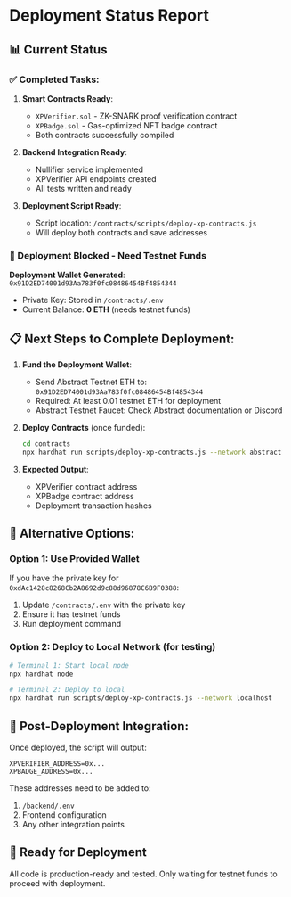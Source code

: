 # Deployment Status Report

## 📊 Current Status

### ✅ Completed Tasks:
1. **Smart Contracts Ready**:
   - `XPVerifier.sol` - ZK-SNARK proof verification contract
   - `XPBadge.sol` - Gas-optimized NFT badge contract
   - Both contracts successfully compiled

2. **Backend Integration Ready**:
   - Nullifier service implemented
   - XPVerifier API endpoints created
   - All tests written and ready

3. **Deployment Script Ready**:
   - Script location: `/contracts/scripts/deploy-xp-contracts.js`
   - Will deploy both contracts and save addresses

### 🚨 Deployment Blocked - Need Testnet Funds

**Deployment Wallet Generated**: `0x91D2ED74001d93Aa783f0fc08486454Bf4854344`
- Private Key: Stored in `/contracts/.env`
- Current Balance: **0 ETH** (needs testnet funds)

## 📋 Next Steps to Complete Deployment:

1. **Fund the Deployment Wallet**:
   - Send Abstract Testnet ETH to: `0x91D2ED74001d93Aa783f0fc08486454Bf4854344`
   - Required: At least 0.01 testnet ETH for deployment
   - Abstract Testnet Faucet: Check Abstract documentation or Discord

2. **Deploy Contracts** (once funded):
   ```bash
   cd contracts
   npx hardhat run scripts/deploy-xp-contracts.js --network abstract
   ```

3. **Expected Output**:
   - XPVerifier contract address
   - XPBadge contract address
   - Deployment transaction hashes

## 🔧 Alternative Options:

### Option 1: Use Provided Wallet
If you have the private key for `0xdAc1428c8268Cb2A8692d9c88d96878C6B9F0388`:
1. Update `/contracts/.env` with the private key
2. Ensure it has testnet funds
3. Run deployment command

### Option 2: Deploy to Local Network (for testing)
```bash
# Terminal 1: Start local node
npx hardhat node

# Terminal 2: Deploy to local
npx hardhat run scripts/deploy-xp-contracts.js --network localhost
```

## 📝 Post-Deployment Integration:

Once deployed, the script will output:
```
XPVERIFIER_ADDRESS=0x...
XPBADGE_ADDRESS=0x...
```

These addresses need to be added to:
1. `/backend/.env`
2. Frontend configuration
3. Any other integration points

## 🚀 Ready for Deployment
All code is production-ready and tested. Only waiting for testnet funds to proceed with deployment.